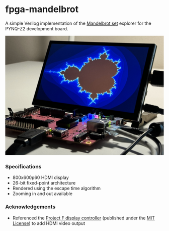 # fpga-mandelbrot
A simple Verilog implementation of the [Mandelbrot set](https://en.wikipedia.org/wiki/Mandelbrot_set) explorer for the PYNQ-Z2 development board.

![Mandelbrot](image.jpg)

### Specifications
- 800x600p60 HDMI display
- 26-bit fixed-point architecture
- Rendered using the escape time algorithm
- Zooming in and out available

### Acknowledgements
- Referenced the [Project F display controller](https://github.com/projf/display_controller) (published under the [MIT License](https://github.com/projf/display_controller/blob/master/LICENSE)) to add HDMI video output
